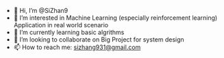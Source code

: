 - 👋 Hi, I’m @SiZhan9
- 👀 I’m interested in Machine Learning (especially reinforcement learning) Application in real world scenario
- 🌱 I’m currently learning basic algrithms
- 💞️ I’m looking to collaborate on Big Project for system design
- 📫 How to reach me: sizhang931@gmail.com

<!---
SiZhan9/SiZhan9 is a ✨ special ✨ repository because its `README.md` (this file) appears on your GitHub profile.
You can click the Preview link to take a look at your changes.
--->
